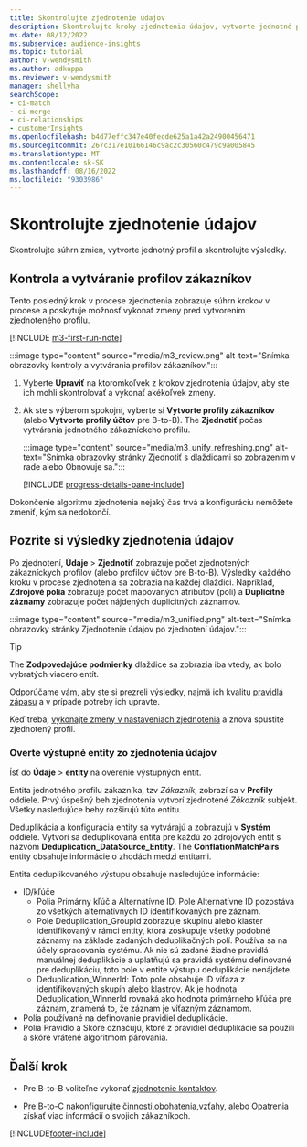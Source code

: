 ```yaml
---
title: Skontrolujte zjednotenie údajov
description: Skontrolujte kroky zjednotenia údajov, vytvorte jednotné profily zákazníkov a skontrolujte výsledky
ms.date: 08/12/2022
ms.subservice: audience-insights
ms.topic: tutorial
author: v-wendysmith
ms.author: adkuppa
ms.reviewer: v-wendysmith
manager: shellyha
searchScope:
- ci-match
- ci-merge
- ci-relationships
- customerInsights
ms.openlocfilehash: b4d77effc347e40fecde625a1a42a24900456471
ms.sourcegitcommit: 267c317e10166146c9ac2c30560c479c9a005845
ms.translationtype: MT
ms.contentlocale: sk-SK
ms.lasthandoff: 08/16/2022
ms.locfileid: "9303986"
---
```

# <a name="review-data-unification"></a>Skontrolujte zjednotenie údajov

Skontrolujte súhrn zmien, vytvorte jednotný profil a skontrolujte výsledky.

## <a name="review-and-create-customer-profiles"></a>Kontrola a vytváranie profilov zákazníkov

Tento posledný krok v procese zjednotenia zobrazuje súhrn krokov v procese a poskytuje možnosť vykonať zmeny pred vytvorením zjednoteného profilu.

[!INCLUDE [m3-first-run-note](includes/m3-first-run-note.md)]

:::image type="content" source="media/m3_review.png" alt-text="Snímka obrazovky kontroly a vytvárania profilov zákazníkov.":::

1. Vyberte **Upraviť** na ktoromkoľvek z krokov zjednotenia údajov, aby ste ich mohli skontrolovať a vykonať akékoľvek zmeny.

1. Ak ste s výberom spokojní, vyberte si **Vytvorte profily zákazníkov** (alebo **Vytvorte profily účtov** pre B-to-B). The **Zjednotiť** počas vytvárania jednotného zákazníckeho profilu.

   :::image type="content" source="media/m3_unify_refreshing.png" alt-text="Snímka obrazovky stránky Zjednotiť s dlaždicami so zobrazením v rade alebo Obnovuje sa.":::

   [!INCLUDE [progress-details-pane-include](includes/progress-details-pane.md)]

Dokončenie algoritmu zjednotenia nejaký čas trvá a konfiguráciu nemôžete zmeniť, kým sa nedokončí.

## <a name="view-the-results-of-data-unification"></a>Pozrite si výsledky zjednotenia údajov

Po zjednotení, **Údaje** > **Zjednotiť** zobrazuje počet zjednotených zákazníckych profilov (alebo profilov účtov pre B-to-B). Výsledky každého kroku v procese zjednotenia sa zobrazia na každej dlaždici. Napríklad, **Zdrojové polia** zobrazuje počet mapovaných atribútov (polí) a **Duplicitné záznamy** zobrazuje počet nájdených duplicitných záznamov.

:::image type="content" source="media/m3_unified.png" alt-text="Snímka obrazovky stránky Zjednotenie údajov po zjednotení údajov.":::

> [!TIP]
> The **Zodpovedajúce podmienky** dlaždice sa zobrazia iba vtedy, ak bolo vybratých viacero entít.

Odporúčame vám, aby ste si prezreli výsledky, najmä ich kvalitu [pravidlá zápasu](data-unification-update.md#manage-match-rules) a v prípade potreby ich upravte.

Keď treba, [vykonajte zmeny v nastaveniach zjednotenia](data-unification-update.md) a znova spustite zjednotený profil.

### <a name="verify-output-entities-from-data-unification"></a>Overte výstupné entity zo zjednotenia údajov

Ísť do **Údaje** > **entity** na overenie výstupných entít.

Entita jednotného profilu zákazníka, tzv *Zákazník*, zobrazí sa v **Profily** oddiele. Prvý úspešný beh zjednotenia vytvorí zjednotené *Zákazník* subjekt. Všetky nasledujúce behy rozširujú túto entitu.

Deduplikácia a konfigurácia entity sa vytvárajú a zobrazujú v **Systém** oddiele. Vytvorí sa deduplikovaná entita pre každú zo zdrojových entít s názvom **Deduplication_DataSource_Entity**. The **ConflationMatchPairs** entity obsahuje informácie o zhodách medzi entitami.

Entita deduplikovaného výstupu obsahuje nasledujúce informácie:
- ID/kľúče
  - Polia Primárny kľúč a Alternatívne ID. Pole Alternatívne ID pozostáva zo všetkých alternatívnych ID identifikovaných pre záznam.
  - Pole Deduplication_GroupId zobrazuje skupinu alebo klaster identifikovaný v rámci entity, ktorá zoskupuje všetky podobné záznamy na základe zadaných deduplikačných polí. Používa sa na účely spracovania systému. Ak nie sú zadané žiadne pravidlá manuálnej deduplikácie a uplatňujú sa pravidlá systému definované pre deduplikáciu, toto pole v entite výstupu deduplikácie nenájdete.
  - Deduplication_WinnerId: Toto pole obsahuje ID víťaza z identifikovaných skupín alebo klastrov. Ak je hodnota Deduplication_WinnerId rovnaká ako hodnota primárneho kľúča pre záznam, znamená to, že záznam je víťazným záznamom.
- Polia používané na definovanie pravidiel deduplikácie.
- Polia Pravidlo a Skóre označujú, ktoré z pravidiel deduplikácie sa použili a skóre vrátené algoritmom párovania.

## <a name="next-step"></a>Ďalší krok

- Pre B-to-B voliteľne vykonať [zjednotenie kontaktov](data-unification-contacts.md).

- Pre B-to-C nakonfigurujte [činnosti](activities.md),[obohatenia](enrichment-hub.md),[vzťahy](relationships.md), alebo [Opatrenia](measures.md) získať viac informácií o svojich zákazníkoch.

[!INCLUDE[footer-include](includes/footer-banner.md)]
